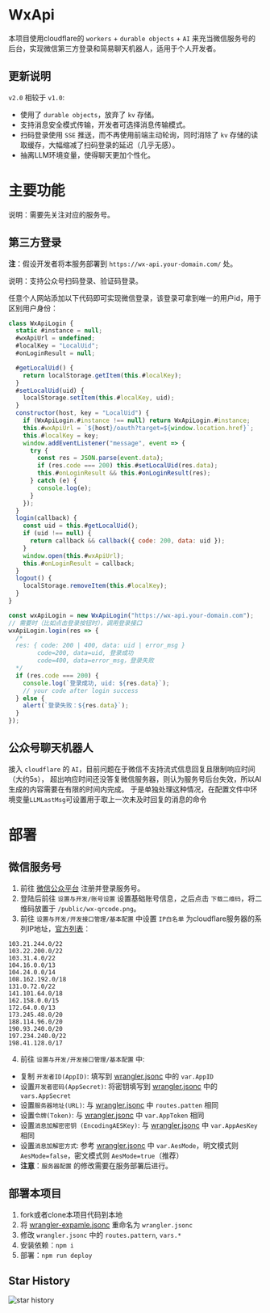 # WxApi

本项目使用cloudflare的 `workers` + `durable objects` + `AI` 来充当微信服务号的后台，实现微信第三方登录和简易聊天机器人，适用于个人开发者。

## 更新说明

`v2.0` 相较于 `v1.0`:

+ 使用了 `durable objects`，放弃了 `kv` 存储。
+ 支持消息安全模式传输，开发者可选择消息传输模式。
+ 扫码登录使用 `SSE` 推送，而不再使用前端主动轮询，同时消除了 `kv` 存储的读取缓存，大幅缩减了扫码登录的延迟（几乎无感）。
+ 抽离LLM环境变量，使得聊天更加个性化。

# 主要功能

说明：需要先关注对应的服务号。

## 第三方登录

**注**：假设开发者将本服务部署到 `https://wx-api.your-domain.com/` 处。

说明：支持公众号扫码登录、验证码登录。

任意个人网站添加以下代码即可实现微信登录，该登录可拿到唯一的用户id，用于区别用户身份：
```js
class WxApiLogin {
  static #instance = null;
  #wxApiUrl = undefined;
  #localKey = "LocalUid";
  #onLoginResult = null;

  #getLocalUid() {
    return localStorage.getItem(this.#localKey);
  }
  #setLocalUid(uid) {
    localStorage.setItem(this.#localKey, uid);
  }
  constructor(host, key = "LocalUid") {
    if (WxApiLogin.#instance !== null) return WxApiLogin.#instance;
    this.#wxApiUrl = `${host}/oauth?target=${window.location.href}`;
    this.#localKey = key;
    window.addEventListener("message", event => {
      try {
        const res = JSON.parse(event.data);
        if (res.code === 200) this.#setLocalUid(res.data);
        this.#onLoginResult && this.#onLoginResult(res);
      } catch (e) {
        console.log(e);
      }
    });
  }
  login(callback) {
    const uid = this.#getLocalUid();
    if (uid !== null) {
      return callback && callback({ code: 200, data: uid });
    }
    window.open(this.#wxApiUrl);
    this.#onLoginResult = callback;
  }
  logout() {
    localStorage.removeItem(this.#localKey);
  }
}

const wxApiLogin = new WxApiLogin("https://wx-api.your-domain.com");
// 需要时（比如点击登录按钮时），调用登录接口
wxApiLogin.login(res => {
  /*
  res: { code: 200 | 400, data: uid | error_msg }
        code=200, data=uid, 登录成功
        code=400, data=error_msg，登录失败
  */
  if (res.code === 200) {
    console.log(`登录成功, uid: ${res.data}`);
    // your code after login success
  } else {
    alert(`登录失败：${res.data}`);
  }
});
```


## 公众号聊天机器人

接入 `cloudflare` 的 `AI`，目前问题在于微信不支持流式信息回复且限制响应时间（大约5s），
超出响应时间还没答复微信服务器，则认为服务号后台失效，所以AI生成的内容需要在有限的时间内完成。
于是单独处理这种情况，在配置文件中环境变量`LLMLastMsg`可设置用于取上一次未及时回复的消息的命令


# 部署

## 微信服务号

1. 前往 [微信公众平台](https://mp.weixin.qq.com/) 注册并登录服务号。
2. 登陆后前往 `设置与开发/账号设置` 设置基础账号信息，之后点击 `下载二维码`，将二维码放置于 `/public/wx-qrcode.png`。
3. 前往 `设置与开发/开发接口管理/基本配置` 中设置 `IP白名单` 为cloudflare服务器的系列IP地址，[官方列表](https://www.cloudflare-cn.com/ips/)：
  ```text
  103.21.244.0/22
  103.22.200.0/22
  103.31.4.0/22
  104.16.0.0/13
  104.24.0.0/14
  108.162.192.0/18
  131.0.72.0/22
  141.101.64.0/18
  162.158.0.0/15
  172.64.0.0/13
  173.245.48.0/20
  188.114.96.0/20
  190.93.240.0/20
  197.234.240.0/22
  198.41.128.0/17
  ```
4. 前往 `设置与开发/开发接口管理/基本配置` 中:
  + 复制 `开发者ID(AppID)`: 填写到 [wrangler.jsonc](wrangler-expamle.jsonc) 中的 `var.AppID`
  + 设置`开发者密码(AppSecret)`: 将密钥填写到 [wrangler.jsonc](wrangler-expamle.jsonc) 中的 `vars.AppSecret`
  + 设置`服务器地址(URL)`: 与 [wrangler.jsonc](wrangler-expamle.jsonc) 中 `routes.patten` 相同
  + 设置`令牌(Token)`: 与 [wrangler.jsonc](wrangler-expamle.jsonc) 中 `var.AppToken` 相同
  + 设置`消息加解密密钥 (EncodingAESKey)`: 与 [wrangler.jsonc](wrangler-expamle.jsonc) 中 `var.AppAesKey` 相同
  + 设置`消息加解密方式`: 参考 [wrangler.jsonc](wrangler-expamle.jsonc) 中 `var.AesMode`，明文模式则 `AesMode=false`，密文模式则 `AesMode=true`（推荐）
  + **注意**：`服务器配置` 的修改需要在服务部署后进行。

## 部署本项目

1. fork或者clone本项目代码到本地
2. 将 [wrangler-expamle.jsonc](wrangler-expamle.jsonc) 重命名为 `wrangler.jsonc`
3. 修改 `wrangler.jsonc` 中的 `routes.pattern`, `vars.*`
4. 安装依赖：`npm i`
5. 部署：`npm run deploy`

## Star History

![star history](https://www.star-history.com/#tinger-x/cloudflare-wx-api&Date)
